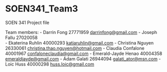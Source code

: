# SOEN341_Team3
SOEN 341 Project file

Team members:
	- Darrin Fong 			27771959	darrinfong@gmail.com
	- Joseph Fallu			27020058	
	- Ekaterina Ruhlin		40000293	katiaruhlin@gmail.com
	- Christina Nguyen		26330061	christina.thao.nguyen@hotmail.com
	- Claudia Confalone		40001967	confaloneclaudia@gmail.com
	- Emerald-Jayde Henao		40004358	emeraldjayde@gmail.com
	- Adam Galati			26944094	galati_ator@msn.com	
	- Loic Huss			40000298	huss.loic@gmail.com	
